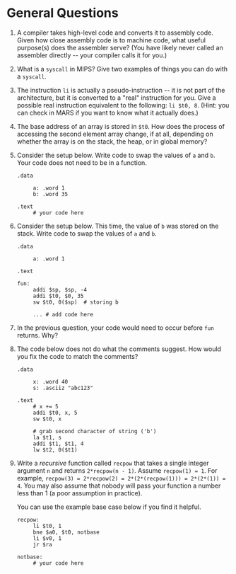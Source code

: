 # General Questions

1. A compiler takes high-level code and converts it to assembly code.
   Given how close assembly code is to machine code,
   what useful purpose(s) does the assembler serve?
   (You have likely never called an assembler directly --
   your compiler calls it for you.)

2. What is a `syscall` in MIPS?
   Give two examples of things you can do with a `syscall`.

3. The instruction `li` is actually a pseudo-instruction --
   it is not part of the architecture,
   but it is converted to a "real" instruction for you.
   Give a possible real instruction equivalent to the following:
   `li $t0, 8`.
   (Hint: you can check in MARS if you want to know what it actually does.)

4. The base address of an array is stored in `$t0`.
   How does the process of accessing the second element array change,
   if at all,
   depending on whether the array is on the stack, the heap, or in global
   memory?

5. Consider the setup below.
   Write code to swap the values of `a` and `b`.
   Your code does not need to be in a function.
   ```
   .data

        a: .word 1
        b: .word 35

   .text
        # your code here
   ```

6. Consider the setup below.
   This time, the value of `b` was stored on the stack.
   Write code to swap the values of `a` and `b`.
   ```
   .data

        a: .word 1

   .text

   fun:
        addi $sp, $sp, -4
        addi $t0, $0, 35
        sw $t0, 0($sp)  # storing b

        ... # add code here
   ```

7. In the previous question,
   your code would need to occur before `fun` returns.
   Why?

8. The code below does not do what the comments suggest.
   How would you fix the code to match the comments?

   ```
   .data

        x: .word 40
        s: .asciiz "abc123"

   .text
        # x += 5
        addi $t0, x, 5
        sw $t0, x

        # grab second character of string ('b')
        la $t1, s
        addi $t1, $t1, 4
        lw $t2, 0($t1)
   ```

9. Write a *recursive* function called `recpow` that takes a single integer
   argument `n` and returns `2*recpow(n - 1)`.
   Assume `recpow(1) = 1`.
   For example,
   `recpow(3) = 2*recpow(2) = 2*(2*(recpow(1))) = 2*(2*(1)) = 4`.
   You may also assume that nobody will pass your function a number less than
   1 (a poor assumption in practice).

   You can use the example base case below if you find it helpful.
   ```
   recpow:
        li $t0, 1
        bne $a0, $t0, notbase
        li $v0, 1
        jr $ra

   notbase:
        # your code here
   ```
<!--
10. Describe in your own words what a cache is.

11. How, if at all, does the use of a cache change
    * the results of a program?
    * the performance of a program?

12. Assume you own too many PC games to keep them all on your computer at once.
    At any given time,
    you have a subset of them downloaded that you can readily play.
    The other games are still available to you,
    but you need to download them before playing.
    Describe how this example relates to caches.

13. In the scenario above,
    you decide that keep the last ten games that you have played stored on
    your local machine.
    What idea from this class are you taking advantage of?

14. In the scenario above,
    whenever you decide you want to play a real-time strategy game,
    you download a few of your other real-time strategy games along with it
    even if you do not intend to play them today.
    What idea from this class are you taking advantage of?
    What possible downside could there be?

15. You buy yourself a new gaming machine as a present for successfully passing
    CIS 351.
    This machine has a fast, small SSD and a slow, large hard disk.
    You still store 10 games on the SSD.
    But, you now store an additional 50 games on the hard disk so that you do
    not need to download those games to play them --
    you can simply move the games from the hard disk to the SSD.
    Your library consists of hundreds of games,
    so you still have games that do not fit on your machine and must be
    downloaded if you want to play them.
    What concept from caching are you taking advantage of with this new setup
    that you could not take advantage of before?

16. You are programming a web interface for a popular sandwich shop, MIPSway.
    You decide to include a user's last three orders as buttons that they can
    press to quickly reorder.
    Also, you set up the site so that whenever a user puts bacon and lettuce
    on a sandwich,
    a box will pop up asking whether the user wants to add tomatoes.
    Explain why you may have made these choices using ideas from this class.
    (Hint: the answer is not just "caching.")

17. Give an example of temporal locality in your daily life or in something
    you might program.

18. Give an example of spatial locality in your daily life or in something
    you might program.

19. Looking at the memory hierarchy,
    (cheap) memory that we have a lot of is always slower than (expensive)
    memory that we do not have a lot of.
    Why are there no fast, cheap, and large options?

<!--
   Answer: because if something were both faster *and* cheaper,
   we would replace the other kind entirely.
   Put another way, our memory *is* big, fast, and cheap compared to older
   technologies.
-->

<!--
20. Start working on the
    [direct-mapped cache handout](/handouts/direct-cache-handout.pdf).
-->
